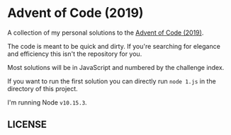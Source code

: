 # Advent of Code (2019)

A collection of my personal solutions to the [Advent of Code (2019)](https://adventofcode.com/2019/about).

The code is meant to be quick and dirty. If you're searching for elegance and efficiency this isn't the repository for you.

Most solutions will be in JavaScript and numbered by the challenge index.

If you want to run the first solution you can directly run `node 1.js` in the directory of this project.

I'm running Node `v10.15.3`.

## LICENSE
